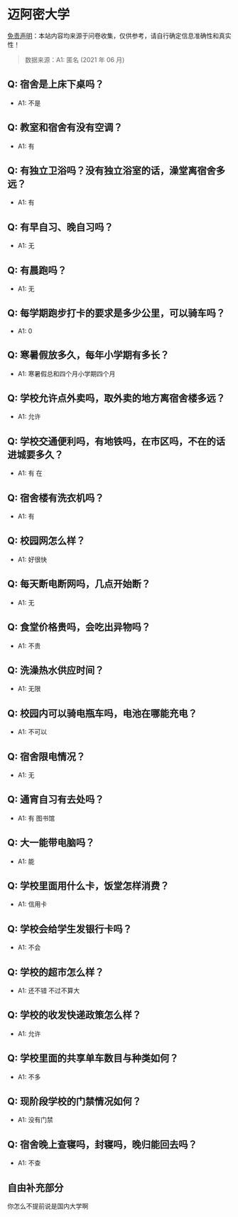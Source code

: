 # 迈阿密大学

[免责声明](https://colleges.chat/#_3)：本站内容均来源于问卷收集，仅供参考，请自行确定信息准确性和真实性！

> 数据来源：A1: 匿名 (2021 年 06 月)

## Q: 宿舍是上床下桌吗？

- A1: 不是

## Q: 教室和宿舍有没有空调？

- A1: 有

## Q: 有独立卫浴吗？没有独立浴室的话，澡堂离宿舍多远？

- A1: 有

## Q: 有早自习、晚自习吗？

- A1: 无

## Q: 有晨跑吗？

- A1: 无

## Q: 每学期跑步打卡的要求是多少公里，可以骑车吗？

- A1: 0

## Q: 寒暑假放多久，每年小学期有多长？

- A1: 寒暑假总和四个月小学期四个月

## Q: 学校允许点外卖吗，取外卖的地方离宿舍楼多远？

- A1: 允许

## Q: 学校交通便利吗，有地铁吗，在市区吗，不在的话进城要多久？

- A1: 有 在

## Q: 宿舍楼有洗衣机吗？

- A1: 有

## Q: 校园网怎么样？

- A1: 好很快

## Q: 每天断电断网吗，几点开始断？

- A1: 无

## Q: 食堂价格贵吗，会吃出异物吗？

- A1: 不贵

## Q: 洗澡热水供应时间？

- A1: 无限

## Q: 校园内可以骑电瓶车吗，电池在哪能充电？

- A1: 不可以

## Q: 宿舍限电情况？

- A1: 无

## Q: 通宵自习有去处吗？

- A1: 有 图书馆

## Q: 大一能带电脑吗？

- A1: 能

## Q: 学校里面用什么卡，饭堂怎样消费？

- A1: 信用卡

## Q: 学校会给学生发银行卡吗？

- A1: 不会

## Q: 学校的超市怎么样？

- A1: 还不错 不过不算大

## Q: 学校的收发快递政策怎么样？

- A1: 允许

## Q: 学校里面的共享单车数目与种类如何？

- A1: 不多

## Q: 现阶段学校的门禁情况如何？

- A1: 没有门禁

## Q: 宿舍晚上查寝吗，封寝吗，晚归能回去吗？

- A1: 不查

## 自由补充部分

你怎么不提前说是国内大学啊